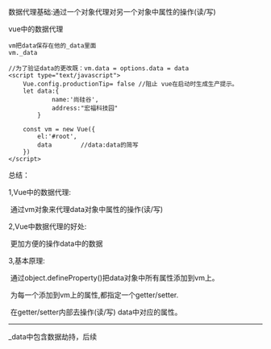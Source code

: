 数据代理基础:通过一个对象代理对另一个对象中属性的操作(读/写)

<script type="text/javascript" >
    let obj = [x:100]
    let obj2 = [y:200)
    Object.defineProperty(obj2, 'x', {
        get(){
            return obj.x
        },
        set(value){
            obj.x= value
        }
    })
</script>



vue中的数据代理

<script type="text/javascript">
    Vue.config.productionTip= false //阻止 vue在启动时生成生产提示。
    const vm = new Vue({
        el:'#root',
        data:{
            name:'尚硅谷',
            address:"宏福科技园"
        }
    }) 
</script>


```
vm把data保存在他的_data里面
vm._data
```



```
//为了验证data的更改既：vm.data = options.data = data
<script type="text/javascript">
    Vue.config.productionTip= false //阻止 vue在启动时生成生产提示。
    let data:{
            name:'尚硅谷',
            address:"宏福科技园"
        }
    
    const vm = new Vue({
        el:'#root',
        data		//data:data的简写
    }) 
</script>
```



总结：

1,Vue中的数据代理:

​		通过vm对象来代理data对象中属性的操作(读/写)

2,Vue中数据代理的好处:

​		更加方便的操作data中的数据

3,基本原理:

​		通过object.defineProperty()把data对象中所有属性添加到vm上。

​		为每一个添加到vm上的属性,都指定一个getter/setter.

​		在getter/setter内部去操作(读/写) data中对应的属性。



------------------------------



_data中包含数据劫持，后续
